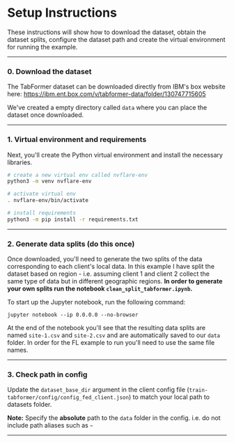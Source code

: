 # Setup Instructions

These instructions will show how to download the dataset, obtain the dataset splits, configure the dataset path and create the virtual environment for running the example.

---

### 0. Download the dataset
The TabFormer dataset can be downloaded directly from IBM's box website here: https://ibm.ent.box.com/v/tabformer-data/folder/130747715605

We've created a empty directory called `data` where you can place the dataset once downloaded.

---

### 1. Virtual environment and requirements
Next, you'll create the Python virtual environment and install the necessary libraries.

```bash
# create a new virtual env called nvflare-env
python3 -m venv nvflare-env

# activate virtual env
. nvflare-env/bin/activate

# install requirements
python3 -m pip install -r requirements.txt 
```

---

### 2. Generate data splits (do this once)
Once downloaded, you'll need to generate the two splits of the data corresponding to each client's local data. 
In this example I have split the dataset based on region - i.e. assuming client 1 and client 2 collect the same type of data but in different geographic regions. **In order to generate your own splits run the notebook `clean_split_tabformer.ipynb`.**

To start up the Jupyter notebook, run the following command:
```
jupyter notebook --ip 0.0.0.0 --no-browser
```

At the end of the notebook you'll see that the resulting data splits are named `site-1.csv` and `site-2.csv` and are automatically saved to our `data` folder. In order for the FL example to run you'll need to use the same file names.

---

### 3. Check path in config
Update the `dataset_base_dir` argument in the client config file (`train-tabformer/config/config_fed_client.json`) to match your local path to datasets folder. 

**Note:** Specify the **absolute** path to the `data` folder in the config. i.e. do not include path aliases such as `~`

---
